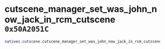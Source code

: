 # cutscene_manager_set_was_john_now_jack_in_rcm_cutscene `0x50A2051C`

```lua
natives.cutscene.cutscene_manager_set_was_john_now_jack_in_rcm_cutscene(_unk0 --[[ integer ]])
```